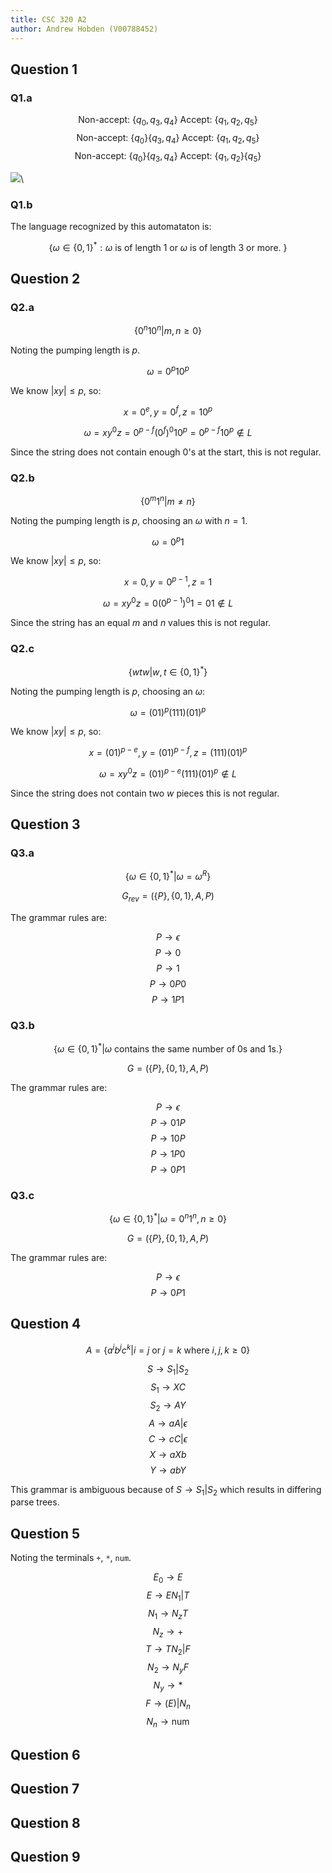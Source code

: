 ```yaml
---
title: CSC 320 A2
author: Andrew Hobden (V00788452)
---
```


## Question 1

### Q1.a

$$ \text{Non-accept: } \{ q_0, q_3, q_4 \} \text{ Accept: } \{ q_1, q_2, q_5 \} $$
$$ \text{Non-accept: } \{ q_0 \} \{ q_3, q_4 \} \text{ Accept: } \{ q_1, q_2, q_5 \} $$
$$ \text{Non-accept: } \{ q_0 \} \{ q_3, q_4 \} \text{ Accept: } \{ q_1, q_2 \} \{ q_5 \} $$

![](img/q1-min.png)\


### Q1.b

The language recognized by this automataton is:

$$ \{ \omega \in \{0,1\}^* : \omega \text{ is of length 1 or } \omega \text{ is of length 3 or more. } \} $$

## Question 2

### Q2.a

$$ \{ 0^n10^n | m,n \geq 0 \} $$

Noting the pumping length is $p$.

$$ \omega = 0^p10^p $$

We know $|xy| \leq p$, so:

$$ x=0^e, y=0^f, z=10^p $$

$$ \omega = xy^0z = 0^{p-f} (0^f)^0 1 0^p = 0^{p-f} 1 0^p \notin L $$

Since the string does not contain enough $0$'s at the start, this is not regular.

### Q2.b

$$ \{ 0^m1^n | m \neq n \} $$

Noting the pumping length is $p$, choosing an $\omega$ with $n=1$.

$$ \omega = 0^p1 $$

We know $|xy| \leq p$, so:

$$ x=0, y=0^{p-1}, z=1 $$

$$ \omega = xy^0z = 0(0^{p-1})^0 1 = 01 \notin L $$

Since the string has an equal $m$ and $n$ values this is not regular.

### Q2.c

$$ \{ wtw | w,t \in \{0,1\}^* \} $$

Noting the pumping length is $p$, choosing an $\omega$:

$$ \omega = (01)^p (111) (01)^p $$

We know $|xy| \leq p$, so:

$$ x=(01)^{p-e}, y=(01)^{p-f}, z=(111)(01)^p $$

$$ \omega = xy^0z = (01)^{p-e} (111)(01)^p \notin L $$

Since the string does not contain two $w$ pieces this is not regular.

## Question 3

### Q3.a

$$ \{ \omega \in \{0,1\}^* | \omega = \omega^R \} $$

$$ G_{rev} = (\{P\},\{0,1\},A,P) $$

The grammar rules are:

$$ P \rightarrow \epsilon $$
$$ P \rightarrow 0 $$
$$ P \rightarrow 1 $$
$$ P \rightarrow 0P0 $$
$$ P \rightarrow 1P1 $$

### Q3.b

$$ \{ \omega \in \{0,1\}^* | \omega \text{ contains the same number of 0s and 1s.} \} $$

$$ G = (\{P\},\{0,1\},A,P) $$

The grammar rules are:

$$ P \rightarrow \epsilon $$
$$ P \rightarrow 01P $$
$$ P \rightarrow 10P $$
$$ P \rightarrow 1P0 $$
$$ P \rightarrow 0P1 $$

### Q3.c

$$ \{ \omega \in \{0,1\}^* | \omega = 0^n1^n, n \geq 0 \} $$

$$ G = (\{P\},\{0,1\},A,P) $$

The grammar rules are:

$$ P \rightarrow \epsilon $$
$$ P \rightarrow 0P1 $$

## Question 4

$$ A = \{ a^i b^j c^k | i=j \text{ or } j=k \text{ where } i,j,k \geq 0 \} $$

$$ S \rightarrow S_1 | S_2 $$
$$ S_1 \rightarrow XC $$
$$ S_2 \rightarrow AY $$
$$ A \rightarrow aA|\epsilon $$
$$ C \rightarrow cC|\epsilon $$
$$ X \rightarrow aXb $$
$$ Y \rightarrow abY $$

This grammar is ambiguous because of $S \rightarrow S_1 | S_2$ which results in differing parse trees.

## Question 5

Noting the terminals `+`, `*`, `num`.

$$ E_0 \rightarrow E $$
$$ E \rightarrow EN_1 | T $$
$$ N_1 \rightarrow N_z T $$
$$ N_z \rightarrow + $$
$$ T \rightarrow TN_2 | F $$
$$ N_2 \rightarrow N_y F $$
$$ N_y \rightarrow * $$
$$ F \rightarrow (E) | N_n $$
$$ N_n \rightarrow \text{num} $$

## Question 6

## Question 7

## Question 8

## Question 9
